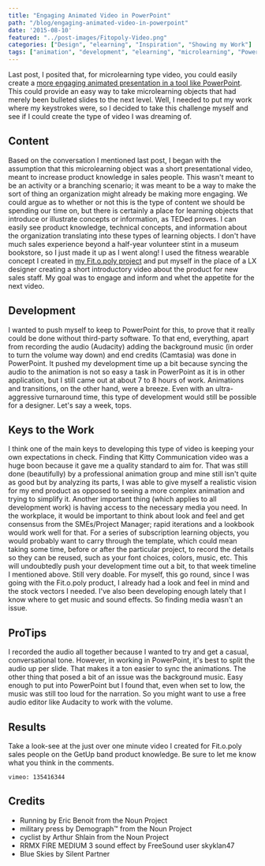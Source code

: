 ```yaml
---
title: "Engaging Animated Video in PowerPoint"
path: "/blog/engaging-animated-video-in-powerpoint"
date: '2015-08-10'
featured: "../post-images/Fitopoly-Video.png"
categories: ["Design", "elearning", "Inspiration", "Showing my Work"]
tags: ["animation", "development", "elearning", "microlearning", "PowerPoint", "video"]
---
```


Last post, I posited that, for microlearning type video, you could easily create a [more engaging animated presentation in a tool like PowerPoint](/blog/inspiration-microlearning-video/). This could provide an easy way to take microlearning objects that had merely been bulleted slides to the next level. Well, I needed to put my work where my keystrokes were, so I decided to take this challenge myself and see if I could create the type of video I was dreaming of.

## Content

Based on the conversation I mentioned last post, I began with the assumption that this microlearning object was a short presentational video, meant to increase product knowledge in sales people. This wasn't meant to be an activity or a branching scenario; it was meant to be a way to make the sort of thing an organization might already be making more engaging. We could argue as to whether or not this is the type of content we should be spending our time on, but there is certainly a place for learning objects that introduce or illustrate concepts or information, as TEDed proves. I can easily see product knowledge, technical concepts, and information about the organization translating into these types of learning objects. I don't have much sales experience beyond a half-year volunteer stint in a museum bookstore, so I just made it up as I went along! I used the fitness wearable concept I created in [my Fit.o.poly project](http://www.knanthony.com/portfolio/fit-o-poly-wearable-serious-game/) and put myself in the place of a LX designer creating a short introductory video about the product for new sales staff. My goal was to engage and inform and whet the appetite for the next video.

## Development

I wanted to push myself to keep to PowerPoint for this, to prove that it really could be done without third-party software. To that end, everything, apart from recording the audio (Audacity) adding the background music (in order to turn the volume way down) and end credits (Camtasia) was done in PowerPoint. It pushed my development time up a bit because syncing the audio to the animation is not so easy a task in PowerPoint as it is in other application, but I still came out at about 7 to 8 hours of work. Animations and transitions, on the other hand, were a breeze. Even with an ultra-aggressive turnaround time, this type of development would still be possible for a designer. Let's say a week, tops.

## Keys to the Work

I think one of the main keys to developing this type of video is keeping your own expectations in check. Finding that Kitty Communication video was a huge boon because it gave me a quality standard to aim for. That was still done (beautifully) by a professional animation group and mine still isn't quite as good but by analyzing its parts, I was able to give myself a realistic vision for my end product as opposed to seeing a more complex animation and trying to simplify it. Another important thing (which applies to all development work) is having access to the necessary media you need. In the workplace, it would be important to think about look and feel and get consensus from the SMEs/Project Manager; rapid iterations and a lookbook would work well for that. For a series of subscription learning objects, you would probably want to carry through the template, which could mean taking some time, before or after the particular project, to record the details so they can be reused, such as your font choices, colors, music, etc. This will undoubtedly push your development time out a bit, to that week timeline I mentioned above. Still very doable. For myself, this go round, since I was going with the Fit.o.poly product, I already had a look and feel in mind and the stock vectors I needed. I've also been developing enough lately that I know where to get music and sound effects. So finding media wasn't an issue.

## ProTips

I recorded the audio all together because I wanted to try and get a casual, conversational tone. However, in working in PowerPoint, it's best to split the audio up per slide. That makes it a ton easier to sync the animations. The other thing that posed a bit of an issue was the background music. Easy enough to put into PowerPoint but I found that, even when set to low, the music was still too loud for the narration. So you might want to use a free audio editor like Audacity to work with the volume.

## Results

Take a look-see at the just over one minute video I created for Fit.o.poly sales people on the GetUp band product knowledge. Be sure to let me know what you think in the comments.

`vimeo: 135416344`

## Credits

*   Running by Eric Benoit from the Noun Project
*   military press by Demograph™ from the Noun Project
*   cyclist by Arthur Shlain from the Noun Project
*   RRMX FIRE MEDIUM 3 sound effect by FreeSound user skyklan47
*   Blue Skies by Silent Partner
